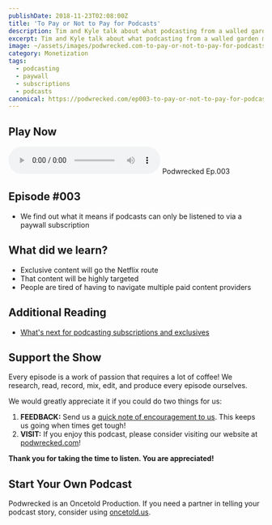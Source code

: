 ```yaml
---
publishDate: 2018-11-23T02:08:00Z
title: 'To Pay or Not to Pay for Podcasts'
description: Tim and Kyle talk about what podcasting from a walled garden model means to indy podcasters and what subscription model podcasting could mean for the future of podcasting.
excerpt: Tim and Kyle talk about what podcasting from a walled garden model means to indy podcasters and what subscription model podcasting could mean for the future of podcasting.
image: ~/assets/images/podwrecked.com-to-pay-or-not-to-pay-for-podcasts-960x400.jpg
category: Monetization
tags:
  - podcasting
  - paywall
  - subscriptions
  - podcasts
canonical: https://podwrecked.com/ep003-to-pay-or-not-to-pay-for-podcasts
---
```


## Play Now

<audio id="player" controls type="audio/mpeg" src="https://storage.googleapis.com/storage.oncetold.net/80000029/20800054/pw003-to-pay-or-not-to-pay-for-podcasts.mp3">Your browser does not support the audio element.</audio>
Podwrecked Ep.003

## Episode #003

- We find out what it means if podcasts can only be listened to via a paywall subscription

## What did we learn?

- Exclusive content will go the Netflix route
- That content will be highly targeted
- People are tired of having to navigate multiple paid content providers

## Additional Reading

- <a href="https://techcrunch.com/2018/10/25/whats-next-for-podcasting-subscriptions-and-exclusives/" target="_blank">What's next for podcasting subscriptions and exclusives</a>

## Support the Show

Every episode is a work of passion that requires a lot of coffee! We research, read, record, mix, edit, and produce every episode ourselves.

We would greatly appreciate it if you could do two things for us:

1. **FEEDBACK:** Send us a <a href="mailto:podwrecked@gmail.com" target="_blank">quick note of encouragement to us</a>. This keeps us going when times get tough!
1. **VISIT:** If you enjoy this podcast, please consider visiting our website at <a href="https://podwrecked.com" target="_blank">podwrecked.com</a>!

**Thank you for taking the time to listen. You are appreciated!**

## Start Your Own Podcast

Podwrecked is an Oncetold Production. If you need a partner in telling your podcast story, consider using <a href="https://oncetold.us" target="_blank">oncetold.us</a>.
